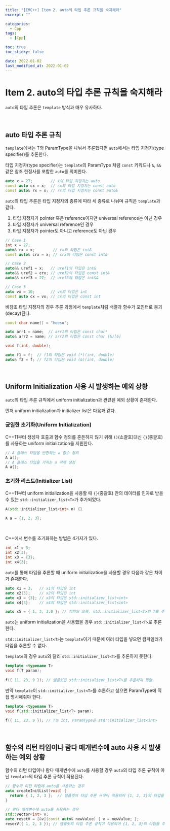 ```yaml
---
title: "[EMC++] Item 2. auto의 타입 추론 규칙을 숙지해라"
excerpt: ""

categories:
  - Cpp
tags:
  - [Cpp]

toc: true
toc_sticky: false

date: 2022-01-02
last_modified_at: 2022-01-02
---
```


# Item 2. auto의 타입 추론 규칙을 숙지해라

`auto`의 타입 추론은 `template` 방식과 매우 유사하다.

<br>

## auto 타입 추론 규칙

`template`에서는 T와 ParamType을 나눠서 추론했다면 `auto`에서는 타입 지정자(type specifier)를 추론한다.

타입 지정자(type specifier)는 `template`의 ParamType 처럼 `const` 키워드나 `&`, `&&` 같은 참조 한정사를 포함한 `auto`를 의미한다.

```c++
auto x = 27;        // x의 타입 지정자는 auto
const auto cx = x;  // cx의 타입 지정자는 const auto
const auto& rx = x; // rx의 타입 지정자는 const auto&
```

`auto`의 타입 추론은 타입 지정자의 종류에 따라 세 종류로 나뉘며 규칙은 `template`과 같다.

1. 타입 지정자가 pointer 혹은 reference이지만 universal reference는 아닌 경우
2. 타입 지정자가 universal reference인 경우
3. 타입 지정자가 pointer도 아니고 reference도 아닌 경우

```c++
// Case 1
int x = 27;
auto& rx = x;        // rx의 타입은 int&
const auto& crx = x; // crx의 타입은 const int&

// Case 2
auto&& uref1 = x;   // uref1의 타입은 int&
auto&& uref2 = crx; // uref2의 타입은 const int&
auto&& uref3 = 27;  // uref3의 타입은 int&&

// Case 3
auto vx = 10;       // vx의 타입은 int
const auto cx = vx; // cx의 타입은 const int
```
비참조 타입 지정자의 경우 추론 과정에서 `template`처럼 배열과 함수가 포인터로 붕괴(decay)된다.

```c++
const char name[] = "heesu";

auto arr1 = name;  // arr1의 타입은 const char*
auto& arr2 = name; // arr2의 타입은 const char (&)[6]

void f(int, double);

auto f1 = f;  // f1의 타입은 void (*)(int, double)
auto& f2 = f; // f2의 타입은 void (&)(int, double)
```

<br>

## Uniform Initialization 사용 시 발생하는 예외 상황

`auto`의 타입 추론 규칙에서 uniform initialization과 관련된 예외 상황이 존재한다.

먼저 uniform initialization과 initializer list은 다음과 같다.

### 균일한 초기화(Uniform Initialization)

C++11부터 생성자 호출과 함수 정의를 혼돈하지 않기 위해 `()`(소괄호)대신 `{}`(중괄호)를 사용하는 uniform initialization을 지원한다.

```c++
// A 클래스 타입을 반환하는 a 함수 정의
A a();
// A 클래스 타입을 가지는 a 객체 생성
A a{};
```

### 초기화 리스트(Initializer List)

C++11부터 uniform initialization을 사용할 때 `{}`(중괄호) 안의 데이터를 인자로 받을 수 있는 `std::initializer_list<T>`가 추가되었다.

```c++
A(std::initializer_list<int> n) {}

A a = {1, 2, 3};
```

<br>

C++에서 변수를 초기화하는 방법은 4가지가 있다.

```c++
int x1 = 3;
int x2(3);
int x3 = {3};
int x4{3};
```

`auto`를 통해 타입을 추론할 때 uniform initialization을 사용할 경우 다음과 같은 차이가 존재한다.

```c++
auto x1 = 3;   // x1의 타입은 int
auto x2(3);    // x2의 타입은 int
auto x3 = {3}; // x3의 타입은 std::initializer_list<int>
auto x4{3};    // x4의 타입은 std::initializer_list<int>

auto x5 = { 1, 2, 3.0 }; // 컴파일 오류, std::initializer_list<T>의 T를 추론할 수 없음
```

`auto`는 uniform initialization을 사용했을 경우 `std::initializer_list<T>`로 추론한다.

`std::initializer_list<T>`는 `template`이기 때문에 여러 타입을 넣으면 컴파일러가 타입을 추론할 수 없다.

`template`의 경우 `auto`와 달리 `std::initializer_list<T>`를 추론하지 못한다.

```c++
template <typename T>
void f(T param);
 
f({ 11, 23, 9 }); // 템플릿은 std::initializer_list<T>를 추론하지 못함
```

만약 `template`이 `std::initializer_list<T>`를 추론하고 싶으면 ParamType에 직접 명시해줘야 한다.

```c++
template <typename T>
void f(std::initializer_list<T> param);
 
f({ 11, 23, 9 }); // T는 int, ParamType은 std::initializer_list<int>
```

<br>

## 함수의 리턴 타입이나 람다 매개변수에 auto 사용 시 발생하는 예외 상황

함수의 리턴 타입이나 람다 매개변수에 `auto`를 사용할 경우 `auto`의 타입 추론 규칙이 아닌 `template`의 타입 추론 규칙이 적용된다.

```c++
// 함수의 리턴 타입에 auto를 사용하는 경우
auto createInitList(void) {
  return { 1, 2, 3 };  // 템플릿의 타입 추론 규칙이 적용되어 {1, 2, 3}의 타입을 추론할 수 없음
}
 
// 람다 매개변수에 auto를 사용하는 경우
std::vector<int> v;
auto resetV = [&v](const auto& newValue) { v = newValue; };
reserV({ 1, 2, 3 }); // 템플릿의 타입 추론 규칙이 적용되어 {1, 2, 3}의 타입을 추론할 수 없음
```

<br>